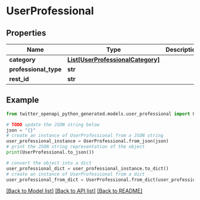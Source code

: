 # UserProfessional


## Properties

Name | Type | Description | Notes
------------ | ------------- | ------------- | -------------
**category** | [**List[UserProfessionalCategory]**](UserProfessionalCategory.md) |  | 
**professional_type** | **str** |  | 
**rest_id** | **str** |  | 

## Example

```python
from twitter_openapi_python_generated.models.user_professional import UserProfessional

# TODO update the JSON string below
json = "{}"
# create an instance of UserProfessional from a JSON string
user_professional_instance = UserProfessional.from_json(json)
# print the JSON string representation of the object
print(UserProfessional.to_json())

# convert the object into a dict
user_professional_dict = user_professional_instance.to_dict()
# create an instance of UserProfessional from a dict
user_professional_from_dict = UserProfessional.from_dict(user_professional_dict)
```
[[Back to Model list]](../README.md#documentation-for-models) [[Back to API list]](../README.md#documentation-for-api-endpoints) [[Back to README]](../README.md)


